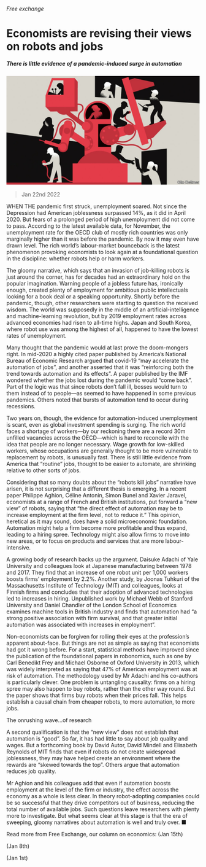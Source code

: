 ###### Free exchange

# Economists are revising their views on robots and jobs 

##### There is little evidence of a pandemic-induced surge in automation 

![image](images/20220122_FND000_0.jpg) 

> Jan 22nd 2022 

WHEN THE pandemic first struck, unemployment soared. Not since the Depression had American joblessness surpassed 14%, as it did in April 2020. But fears of a prolonged period of high unemployment did not come to pass. According to the latest available data, for November, the unemployment rate for the OECD club of mostly rich countries was only marginally higher than it was before the pandemic. By now it may even have drawn level. The rich world’s labour-market bounceback is the latest phenomenon provoking economists to look again at a foundational question in the discipline: whether robots help or harm workers.

The gloomy narrative, which says that an invasion of job-killing robots is just around the corner, has for decades had an extraordinary hold on the popular imagination. Warning people of a jobless future has, ironically enough, created plenty of employment for ambitious public intellectuals looking for a book deal or a speaking opportunity. Shortly before the pandemic, though, other researchers were starting to question the received wisdom. The world was supposedly in the middle of an artificial-intelligence and machine-learning revolution, but by 2019 employment rates across advanced economies had risen to all-time highs. Japan and South Korea, where robot use was among the highest of all, happened to have the lowest rates of unemployment.


Many thought that the pandemic would at last prove the doom-mongers right. In mid-2020 a highly cited paper published by America’s National Bureau of Economic Research argued that covid-19 “may accelerate the automation of jobs”, and another asserted that it was “reinforcing both the trend towards automation and its effects”. A paper published by the IMF wondered whether the jobs lost during the pandemic would “come back”. Part of the logic was that since robots don’t fall ill, bosses would turn to them instead of to people—as seemed to have happened in some previous pandemics. Others noted that bursts of automation tend to occur during recessions.

Two years on, though, the evidence for automation-induced unemployment is scant, even as global investment spending is surging. The rich world faces a shortage of workers—by our reckoning there are a record 30m unfilled vacancies across the OECD—which is hard to reconcile with the idea that people are no longer necessary. Wage growth for low-skilled workers, whose occupations are generally thought to be more vulnerable to replacement by robots, is unusually fast. There is still little evidence from America that “routine” jobs, thought to be easier to automate, are shrinking relative to other sorts of jobs.

Considering that so many doubts about the “robots kill jobs” narrative have arisen, it is not surprising that a different thesis is emerging. In a recent paper Philippe Aghion, Céline Antonin, Simon Bunel and Xavier Jaravel, economists at a range of French and British institutions, put forward a “new view” of robots, saying that “the direct effect of automation may be to increase employment at the firm level, not to reduce it.” This opinion, heretical as it may sound, does have a solid microeconomic foundation. Automation might help a firm become more profitable and thus expand, leading to a hiring spree. Technology might also allow firms to move into new areas, or to focus on products and services that are more labour-intensive.

A growing body of research backs up the argument. Daisuke Adachi of Yale University and colleagues look at Japanese manufacturing between 1978 and 2017. They find that an increase of one robot unit per 1,000 workers boosts firms’ employment by 2.2%. Another study, by Joonas Tuhkuri of the Massachusetts Institute of Technology (MIT) and colleagues, looks at Finnish firms and concludes that their adoption of advanced technologies led to increases in hiring. Unpublished work by Michael Webb of Stanford University and Daniel Chandler of the London School of Economics examines machine tools in British industry and finds that automation had “a strong positive association with firm survival, and that greater initial automation was associated with increases in employment”.

Non-economists can be forgiven for rolling their eyes at the profession’s apparent about-face. But things are not as simple as saying that economists had got it wrong before. For a start, statistical methods have improved since the publication of the foundational papers in robonomics, such as one by Carl Benedikt Frey and Michael Osborne of Oxford University in 2013, which was widely interpreted as saying that 47% of American employment was at risk of automation. The methodology used by Mr Adachi and his co-authors is particularly clever. One problem is untangling causality: firms on a hiring spree may also happen to buy robots, rather than the other way round. But the paper shows that firms buy robots when their prices fall. This helps establish a causal chain from cheaper robots, to more automation, to more jobs.

The onrushing wave…of research

A second qualification is that the “new view” does not establish that automation is “good”. So far, it has had little to say about job quality and wages. But a forthcoming book by David Autor, David Mindell and Elisabeth Reynolds of MIT finds that even if robots do not create widespread joblessness, they may have helped create an environment where the rewards are “skewed towards the top”. Others argue that automation reduces job quality.

Mr Aghion and his colleagues add that even if automation boosts employment at the level of the firm or industry, the effect across the economy as a whole is less clear. In theory robot-adopting companies could be so successful that they drive competitors out of business, reducing the total number of available jobs. Such questions leave researchers with plenty more to investigate. But what seems clear at this stage is that the era of sweeping, gloomy narratives about automation is well and truly over. ■

Read more from Free Exchange, our column on economics: (Jan 15th)

 (Jan 8th)

 (Jan 1st)



